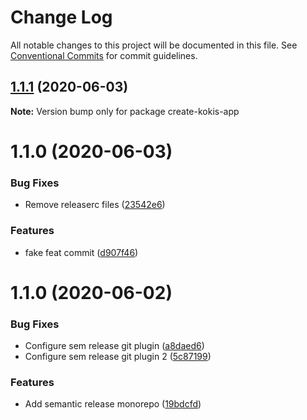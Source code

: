 # Change Log

All notable changes to this project will be documented in this file.
See [Conventional Commits](https://conventionalcommits.org) for commit guidelines.

## [1.1.1](https://github.com/pupudu/kokis/compare/create-kokis-app@1.1.0...create-kokis-app@1.1.1) (2020-06-03)

**Note:** Version bump only for package create-kokis-app





# 1.1.0 (2020-06-03)


### Bug Fixes

* Remove releaserc files ([23542e6](https://github.com/pupudu/kokis/commit/23542e6c0a7d7ea2fe143c996d2194a7df88047f))


### Features

* fake feat commit ([d907f46](https://github.com/pupudu/kokis/commit/d907f46c6bd8492dbeaad2d218bb4557db78d048))



# 1.1.0 (2020-06-02)


### Bug Fixes

* Configure sem release git plugin ([a8daed6](https://github.com/pupudu/kokis/commit/a8daed62290b347307c5f11f5cd219b01c98e33e))
* Configure sem release git plugin 2 ([5c87199](https://github.com/pupudu/kokis/commit/5c87199d2392070302633396c9170b260fa49722))


### Features

* Add semantic release monorepo ([19bdcfd](https://github.com/pupudu/kokis/commit/19bdcfd033ce5e49cc4ec37c13d5f249e9b6d909))
